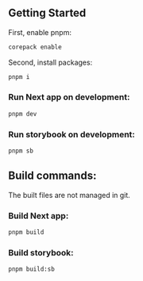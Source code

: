 ## Getting Started

First, enable pnpm:

```bash
corepack enable
```

Second, install packages:

```bash
pnpm i
```

### Run Next app on development:

```bash
pnpm dev
```

### Run storybook on development:

```bash
pnpm sb
```

## Build commands:

The built files are not managed in git.

### Build Next app:

```bash
pnpm build
```

### Build storybook:

```bash
pnpm build:sb
```
